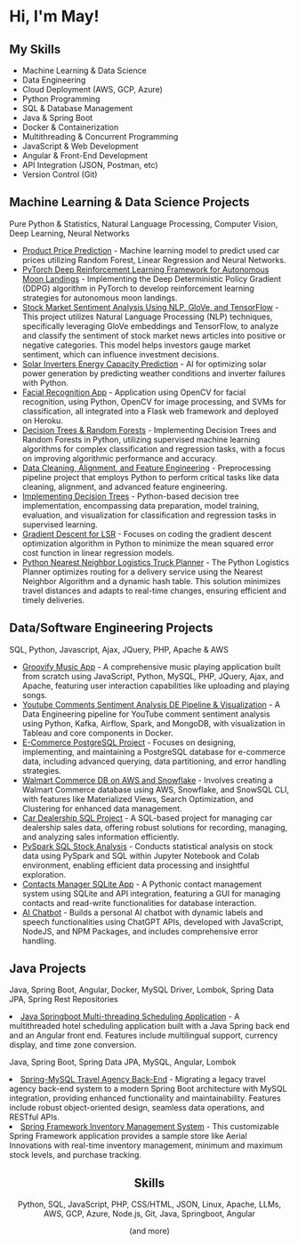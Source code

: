 <h1>Hi, I'm May!</h1>
<h2>My Skills</h2>
<ul>
  <li>Machine Learning & Data Science</li>
  <li>Data Engineering</li>
  <li>Cloud Deployment (AWS, GCP, Azure)</li>  
  <li>Python Programming</li>
  <li>SQL & Database Management</li>  
  <li>Java & Spring Boot</li>
  <li>Docker & Containerization</li>
  <li>Multithreading & Concurrent Programming</li>
  <li>JavaScript & Web Development</li>
  <li>Angular & Front-End Development</li>
  <li>API Integration (JSON, Postman, etc)</li>
  <li>Version Control (Git)</li>
</ul>

<h2>Machine Learning & Data Science Projects</h2>
<p>Pure Python & Statistics, Natural Language Processing, Computer Vision, Deep Learning, Neural Networks</p>

<ul>
  <li><a href="https://github.com/MayCooper/Product-Price-Prediction">Product Price Prediction</a> - Machine learning model to predict used car prices utilizing Random Forest, Linear Regression and Neural Networks.</li>
  <li><a href="https://github.com/MayCooper/PyTorch-Deep-Reinforcement-Learning-Framework-for-Autonomous-Moon-Landings">PyTorch Deep Reinforcement Learning Framework for Autonomous Moon Landings</a> - Implementing the Deep Deterministic Policy Gradient (DDPG) algorithm in PyTorch to develop reinforcement learning strategies for autonomous moon landings.</li>
  <li><a href="https://github.com/MayCooper/Stock-Market-Sentiment-Analysis-NLP-GloVe-TensorFlow">Stock Market Sentiment Analysis Using NLP, GloVe, and TensorFlow</a> - This project utilizes Natural Language Processing (NLP) techniques, specifically leveraging GloVe embeddings and TensorFlow, to analyze and classify the sentiment of stock market news articles into positive or negative categories. This model helps investors gauge market sentiment, which can influence investment decisions.</li>
  <li> <a href="https://github.com/MayCooper/green-energy-production-inverter-prediction">Solar Inverters Energy Capacity Prediction</a> - AI for optimizing solar power generation by predicting weather conditions and inverter failures with Python.</li>
  <li> <a href="https://github.com/MayCooper/Facial-Recognition-App">Facial Recognition App</a> - Application using OpenCV for facial recognition, using Python, OpenCV for image processing, and SVMs for classification, all integrated into a Flask web framework and deployed on Heroku.</li>
  <li> <a href="https://github.com/MayCooper/Decision-Trees-and-Random-Forests">Decision Trees & Random Forests</a> - Implementing Decision Trees and Random Forests in Python, utilizing supervised machine learning algorithms for complex classification and regression tasks, with a focus on improving algorithmic performance and accuracy.</li>
  <li> <a href="https://github.com/MayCooper/Data-Cleaning-Alignment-and-Feature-Engineering">Data Cleaning, Alignment, and Feature Engineering</a> - Preprocessing pipeline project that employs Python to perform critical tasks like data cleaning, alignment, and advanced feature engineering.</li>
  <li> <a href="https://github.com/MayCooper/Implementing-Decision-Trees">Implementing Decision Trees</a> - Python-based decision tree implementation, encompassing data preparation, model training, evaluation, and visualization for classification and regression tasks in supervised learning.</li>
  <li> <a href="https://github.com/MayCooper/Coding-Gradient-Descent-for-LSR">Gradient Descent for LSR</a> - Focuses on coding the gradient descent optimization algorithm in Python to minimize the mean squared error cost function in linear regression models.</li>
  <li><a href="https://github.com/MayCooper/Python-Nearest-Neighbor-Truck-Logistics-Program">Python Nearest Neighbor Logistics Truck Planner</a> - The Python Logistics Planner optimizes routing for a delivery service using the Nearest Neighbor Algorithm and a dynamic hash table. This solution minimizes travel distances and adapts to real-time changes, ensuring efficient and timely deliveries.</li>
</ul>

<h2>Data/Software Engineering Projects</h2>
<p>SQL, Python, Javascript, Ajax, JQuery, PHP, Apache & AWS</p>

<ul>
  <li> <a href="https://github.com/MayCooper/Groovify">Groovify Music App</a> - A comprehensive music playing application built from scratch using JavaScript, Python, MySQL, PHP, JQuery, Ajax, and Apache, featuring user interaction capabilities like uploading and playing songs.</li>
  <li> <a href="https://github.com/MayCooper/YT-Sentiment-Analytics-Pipeline-Kafka-Airflow-Spark-MongoDB-Tableau-Docker">Youtube Comments Sentiment Analysis DE Pipeline & Visualization</a> - A Data Engineering pipeline for YouTube comment sentiment analysis using Python, Kafka, Airflow, Spark, and MongoDB, with visualization in Tableau and core components in Docker.</li>
  <li> <a href="https://github.com/MayCooper/E-Commerce-PostgreSQL-Project">E-Commerce PostgreSQL Project</a> - Focuses on designing, implementing, and maintaining a PostgreSQL database for e-commerce data, including advanced querying, data partitioning, and error handling strategies.</li>
  <li> <a href="https://github.com/MayCooper/Snowflake-SQL-WalmartCommerceDB-AWS-Project">Walmart Commerce DB on AWS and Snowflake</a> - Involves creating a Walmart Commerce database using AWS, Snowflake, and SnowSQL CLI, with features like Materialized Views, Search Optimization, and Clustering for enhanced data management.</li>
  <li><a href="https://github.com/MayCooper/car-dealership-sql-project">Car Dealership SQL Project</a> - A SQL-based project for managing car dealership sales data, offering robust solutions for recording, managing, and analyzing sales information efficiently.</li>
  <li><a href="https://github.com/MayCooper/PySpark-SQL-Stock-Analysis">PySpark SQL Stock Analysis</a> - Conducts statistical analysis on stock data using PySpark and SQL within Jupyter Notebook and Colab environment, enabling efficient data processing and insightful exploration.</li>
  <li> <a href="https://github.com/MayCooper/Contacts-Manager-SQLiteApp-Python-API">Contacts Manager SQLite App</a> - A Pythonic contact management system using SQLite and API integration, featuring a GUI for managing contacts and read-write functionalities for database interaction.</li>
  <li> <a href="https://github.com/MayCooper/Ai-chatbot">AI Chatbot</a> - Builds a personal AI chatbot with dynamic labels and speech functionalities using ChatGPT APIs, developed with JavaScript, NodeJS, and NPM Packages, and includes comprehensive error handling.</li>
</ul>


<h2>Java Projects</h2>
<p>Java, Spring Boot, Angular, Docker, MySQL Driver, Lombok, Spring Data JPA, Spring Rest Repositories</p>
<li> <a href="https://github.com/MayCooper/Java-Multithreading-Scheduling-Application">Java Springboot Multi-threading Scheduling Application</a> - A multithreaded hotel scheduling application built with a Java Spring back end and an Angular front end. Features include multilingual support, currency display, and time zone conversion.</li>
</ul>
<p>Java, Spring Boot, Spring Data JPA, MySQL, Angular, Lombok</p>
<li> <a href="https://github.com/MayCooper/Spring-MySQL-Angular-Travel-Agency-Back-End">Spring-MySQL Travel Agency Back-End</a> - Migrating a legacy travel agency back-end system to a modern Spring Boot architecture with MySQL integration, providing enhanced functionality and maintainability. Features include robust object-oriented design, seamless data operations, and RESTful APIs.</li>
<li> <a href="https://github.com/MayCooper/Spring-Framework-Inventory-Management-System">Spring Framework Inventory Management System</a> - This customizable Spring Framework application provides a sample store like Aerial Innovations with real-time inventory management, minimum and maximum stock levels, and purchase tracking.</li>

<h2 align="center">Skills</h2>

<p align="center">
  Python, SQL, JavaScript, PHP, CSS/HTML, JSON, Linux, Apache, LLMs, AWS, GCP, Azure, Node.js, Git, Java, Springboot, Angular
</p>
<p align="center">
  (and more)
</p>
